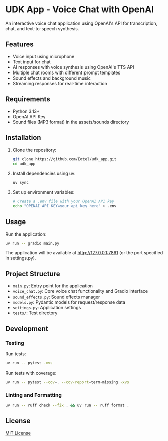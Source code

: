 # UDK App - Voice Chat with OpenAI

An interactive voice chat application using OpenAI's API for transcription, chat, and text-to-speech synthesis.

## Features

- Voice input using microphone
- Text input for chat
- AI responses with voice synthesis using OpenAI's TTS API
- Multiple chat rooms with different prompt templates
- Sound effects and background music
- Streaming responses for real-time interaction

## Requirements

- Python 3.13+
- OpenAI API Key
- Sound files (MP3 format) in the assets/sounds directory

## Installation

1. Clone the repository:
   ```bash
   git clone https://github.com/Eotel/udk_app.git
   cd udk_app
   ```

2. Install dependencies using uv:
   ```bash
   uv sync
   ```

3. Set up environment variables:
   ```bash
   # Create a .env file with your OpenAI API key
   echo "OPENAI_API_KEY=your_api_key_here" > .env
   ```

## Usage

Run the application:

```bash
uv run -- gradio main.py
```

The application will be available at http://127.0.0.1:7861 (or the port specified in settings.py).

## Project Structure

- `main.py`: Entry point for the application
- `voice_chat.py`: Core voice chat functionality and Gradio interface
- `sound_effects.py`: Sound effects manager
- `models.py`: Pydantic models for request/response data
- `settings.py`: Application settings
- `tests/`: Test directory

## Development

### Testing

Run tests:

```bash
uv run -- pytest -xvs
```

Run tests with coverage:

```bash
uv run -- pytest --cov=. --cov-report=term-missing -xvs
```

### Linting and Formatting

```bash
uv run -- ruff check --fix . && uv run -- ruff format .
```

## License

[MIT License](LICENSE)
